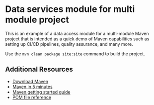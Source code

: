 # Data services module for multi module project

This is an example of a data access module for a multi-module Maven project that is intended as a quick demo of Maven capabilities such as setting up CI/CD pipelines, quality assurance, and many more.

Use the `mvn clean package site:site` command to build the project.


## Additional Resources

* [Download Maven](https://maven.apache.org/download.cgi)
* [Maven in 5 minutes](https://maven.apache.org/guides/getting-started/maven-in-five-minutes.html)
* [Maven getting started guide](https://maven.apache.org/guides/getting-started/index.html)
* [POM file reference](https://maven.apache.org/pom.html)